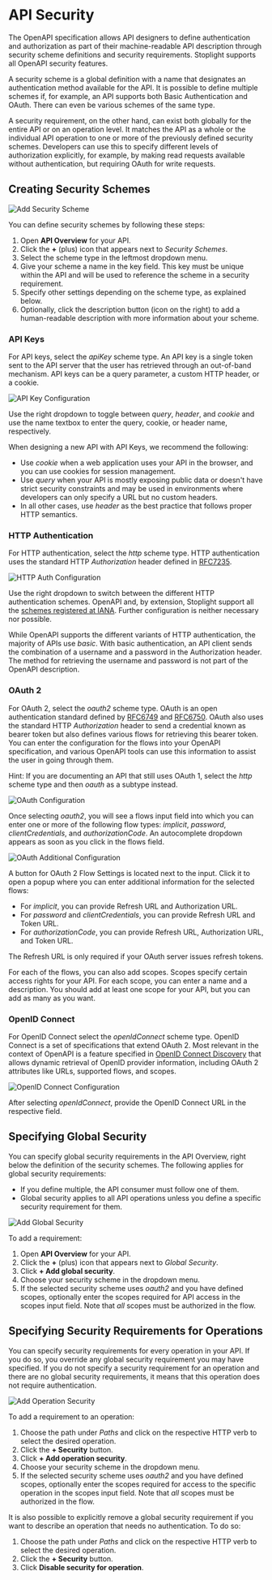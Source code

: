 # API Security

The OpenAPI specification allows API designers to define authentication and authorization as part of their machine-readable API description through security scheme definitions and security requirements. Stoplight supports all OpenAPI security features.

A security scheme is a global definition with a name that designates an authentication method available for the API. It is possible to define multiple schemes if, for example, an API supports both Basic Authentication and OAuth. There can even be various schemes of the same type.

A security requirement, on the other hand, can exist both globally for the entire API or on an operation level. It matches the API as a whole or the individual API operation to one or more of the previously defined security schemes. Developers can use this to specify different levels of authorization explicitly, for example, by making read requests available without authentication, but requiring OAuth for write requests.

## Creating Security Schemes

![Add Security Scheme](../../assets/images/security-add-scheme.gif)

You can define security schemes by following these steps:

1. Open **API Overview** for your API.
1. Click the **+** (plus) icon that appears next to _Security Schemes_.
1. Select the scheme type in the leftmost dropdown menu.
1. Give your scheme a name in the key field. This key must be unique within the API and will be used to reference the scheme in a security requirement.
1. Specify other settings depending on the scheme type, as explained below.
1. Optionally, click the description button (icon on the right) to add a human-readable description with more information about your scheme.

### API Keys

For API keys, select the _apiKey_ scheme type. An API key is a single token sent to the API server that the user has retrieved through an out-of-band mechanism. API keys can be a query parameter, a custom HTTP header, or a cookie.

![API Key Configuration](../../assets/images/security-apikey.png)

Use the right dropdown to toggle between _query_, _header_, and _cookie_ and use the name textbox to enter the query, cookie, or header name, respectively.

When designing a new API with API Keys, we recommend the following:

- Use _cookie_ when a web application uses your API in the browser, and you can use cookies for session management.
- Use _query_ when your API is mostly exposing public data or doesn't have strict security constraints and may be used in environments where developers can only specify a URL but no custom headers.
- In all other cases, use _header_ as the best practice that follows proper HTTP semantics.

### HTTP Authentication

For HTTP authentication, select the _http_ scheme type. HTTP authentication uses the standard HTTP _Authorization_ header defined in [RFC7235](https://tools.ietf.org/html/rfc7235).

![HTTP Auth Configuration](../../assets/images/security-http.png)

Use the right dropdown to switch between the different HTTP authentication schemes. OpenAPI and, by extension, Stoplight support all the [schemes registered at IANA](https://www.iana.org/assignments/http-authschemes/http-authschemes.xhtml). Further configuration is neither necessary nor possible.

While OpenAPI supports the different variants of HTTP authentication, the majority of APIs use _basic_. With basic authentication, an API client sends the combination of a username and a password in the Authorization header. The method for retrieving the username and password is not part of the OpenAPI description.

### OAuth 2

For OAuth 2, select the _oauth2_ scheme type. OAuth is an open authentication standard defined by [RFC6749](https://tools.ietf.org/html/rfc6749) and [RFC6750](https://tools.ietf.org/html/rfc6750). OAuth also uses the standard HTTP _Authorization_ header to send a credential known as bearer token but also defines various flows for retrieving this bearer token. You can enter the configuration for the flows into your OpenAPI specification, and various OpenAPI tools can use this information to assist the user in going through them.

Hint: If you are documenting an API that still uses OAuth 1, select the _http_ scheme type and then _oauth_ as a subtype instead.

![OAuth Configuration](../../assets/images/security-oauth-a.png)

Once selecting _oauth2_, you will see a flows input field into which you can enter one or more of the following flow types: _implicit_, _password_, _clientCredentials_, and _authorizationCode_. An autocomplete dropdown appears as soon as you click in the flows field.

![OAuth Additional Configuration](../../assets/images/security-oauth-b.png)

A button for OAuth 2 Flow Settings is located next to the input. Click it to open a popup where you can enter additional information for the selected flows:

- For _implicit_, you can provide Refresh URL and Authorization URL.
- For _password_ and _clientCredentials_, you can provide Refresh URL and Token URL.
- For _authorizationCode_, you can provide Refresh URL, Authorization URL, and Token URL.

The Refresh URL is only required if your OAuth server issues refresh tokens.

For each of the flows, you can also add scopes. Scopes specify certain access rights for your API. For each scope, you can enter a name and a description. You should add at least one scope for your API, but you can add as many as you want.

### OpenID Connect

For OpenID Connect select the _openIdConnect_ scheme type. OpenID Connect is a set of specifications that extend OAuth 2. Most relevant in the context of OpenAPI is a feature specified in [OpenID Connect Discovery](https://openid.net/specs/openid-connect-discovery-1_0.html) that allows dynamic retrieval of OpenID provider information, including OAuth 2 attributes like URLs, supported flows, and scopes.

![OpenID Connect Configuration](../../assets/images/security-oidc.png)

After selecting _openIdConnect_, provide the OpenID Connect URL in the respective field.

## Specifying Global Security

You can specify global security requirements in the API Overview, right below the definition of the security schemes. The following applies for global security requirements:

- If you define multiple, the API consumer must follow one of them.
- Global security applies to all API operations unless you define a specific security requirement for them.

![Add Global Security](../../assets/images/security-add-global.gif)

To add a requirement:

1. Open **API Overview** for your API.
1. Click the **+** (plus) icon that appears next to _Global Security_.
1. Click **+ Add global security**.
1. Choose your security scheme in the dropdown menu.
1. If the selected security scheme uses _oauth2_ and you have defined scopes, optionally enter the scopes required for API access in the scopes input field. Note that _all_ scopes must be authorized in the flow.

## Specifying Security Requirements for Operations

You can specify security requirements for every operation in your API. If you do so, you override any global security requirement you may have specified. If you do not specify a security requirement for an operation and there are no global security requirements, it means that this operation does not require authentication.

![Add Operation Security](../../assets/images/security-add-operation.gif)

To add a requirement to an operation:

1. Choose the path under _Paths_ and click on the respective HTTP verb to select the desired operation.
1. Click the **+ Security** button.
1. Click **+ Add operation security**.
1. Choose your security scheme in the dropdown menu.
1. If the selected security scheme uses _oauth2_ and you have defined scopes, optionally enter the scopes required for access to the specific operation in the scopes input field. Note that _all_ scopes must be authorized in the flow.

It is also possible to explicitly remove a global security requirement if you want to describe an operation that needs no authentication. To do so:

1. Choose the path under _Paths_ and click on the respective HTTP verb to select the desired operation.
1. Click the **+ Security** button.
1. Click **Disable security for operation**.